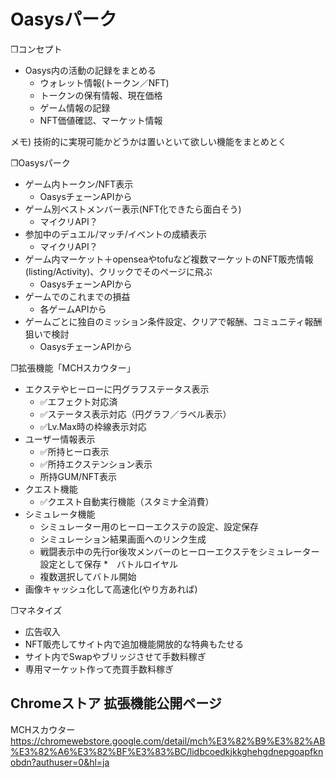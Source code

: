 # Oasysパーク

❐コンセプト
- Oasys内の活動の記録をまとめる
  - ウォレット情報(トークン／NFT)
  - トークンの保有情報、現在価格
  - ゲーム情報の記録
  - NFT価値確認、マーケット情報

メモ)
技術的に実現可能かどうかは置いといて欲しい機能をまとめとく

❐Oasysパーク
* ゲーム内トークン/NFT表示
  * OasysチェーンAPIから
* ゲーム別ベストメンバー表示(NFT化できたら面白そう)
  * マイクリAPI？
* 参加中のデュエル/マッチ/イベントの成績表示
  * マイクリAPI？
* ゲーム内マーケット＋openseaやtofuなど複数マーケットのNFT販売情報(listing/Activity)、クリックでそのページに飛ぶ
  * OasysチェーンAPIから
* ゲームでのこれまでの損益
  * 各ゲームAPIから
* ゲームごとに独自のミッション条件設定、クリアで報酬、コミュニティ報酬狙いで検討
  * OasysチェーンAPIから


❐拡張機能「MCHスカウター」
* エクステやヒーローに円グラフステータス表示
  * ✅エフェクト対応済
  * ✅ステータス表示対応（円グラフ／ラベル表示）
  * ✅Lv.Max時の枠線表示対応
* ユーザー情報表示
  * ✅所持ヒーロ表示
  * ✅所持エクステンション表示
  * 所持GUM/NFT表示
* クエスト機能
  * ✅クエスト自動実行機能（スタミナ全消費） 
* シミュレータ機能
  * シミュレーター用のヒーローエクステの設定、設定保存
  * シミュレーション結果画面へのリンク生成
  * 戦闘表示中の先行or後攻メンバーのヒーローエクステをシミュレーター設定として保存
*　バトルロイヤル
  * 複数選択してバトル開始 
* 画像キャッシュ化して高速化(やり方あれば)

❐マネタイズ
* 広告収入
* NFT販売してサイト内で追加機能開放的な特典もたせる
* サイト内でSwapやブリッジさせて手数料稼ぎ
* 専用マーケット作って売買手数料稼ぎ

## Chromeストア 拡張機能公開ページ

MCHスカウター
https://chromewebstore.google.com/detail/mch%E3%82%B9%E3%82%AB%E3%82%A6%E3%82%BF%E3%83%BC/lidbcoedkjkkghehgdnepgoapfknobdn?authuser=0&hl=ja
